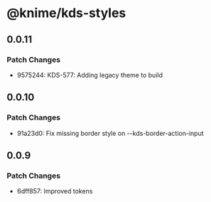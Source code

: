 # @knime/kds-styles

## 0.0.11

### Patch Changes

- 9575244: KDS-577: Adding legacy theme to build

## 0.0.10

### Patch Changes

- 91a23d0: Fix missing border style on --kds-border-action-input

## 0.0.9

### Patch Changes

- 6dff857: Improved tokens
